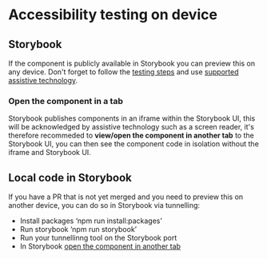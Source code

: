 # Accessibility testing on device

## Storybook

If the component is publicly available in Storybook you can preview this on any device. Don't forget to follow the [testing steps](https://bbc-news.github.io/accessibility-news-and-you/accessibility-and-testing-with-assistive-technology) and use [supported assistive technology](https://bbc-news.github.io/accessibility-news-and-you/accessibility-and-supported-assistive-technology).

### Open the component in a tab
Storybook publishes components in an iframe within the Storybook UI, this will be acknowledged by assistive technology such as a screen reader, it's therefore recommeded to **view/open the component in another tab** to the Storybook UI, you can then see the component code in isolation without the iframe and Storybook UI.

## Local code in Storybook

If you have a PR that is not yet merged and you need to preview this on another device, you can do so in Storybook via tunnelling:

* Install packages ‘npm run install:packages’
* Run storybook ‘npm run storybook’
* Run your tunnellinng tool on the Storybook port
* In Storybook [open the component in another tab](#open-the-component-in-a-tab)
